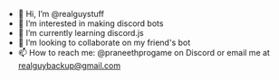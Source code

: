 - 👋 Hi, I’m @realguystuff
- 👀 I’m interested in making discord bots
- 🌱 I’m currently learning discord.js
- 💞️ I’m looking to collaborate on my friend's bot
- 📫 How to reach me: @praneethprogame on Discord or email me at realguybackup@gmail.com

<!---
realguystuff/realguystuff is a ✨ special ✨ repository because its `README.md` (this file) appears on your GitHub profile.
You can click the Preview link to take a look at your changes.
--->
